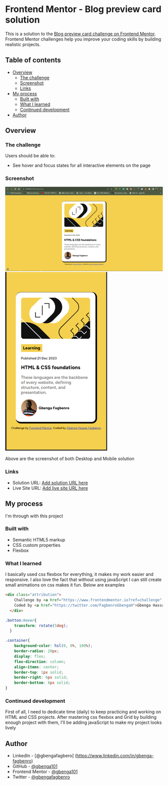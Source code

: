 # Frontend Mentor - Blog preview card solution

This is a solution to the [Blog preview card challenge on Frontend Mentor](https://www.frontendmentor.io/challenges/blog-preview-card-ckPaj01IcS). Frontend Mentor challenges help you improve your coding skills by building realistic projects. 

## Table of contents

- [Overview](#overview)
  - [The challenge](#the-challenge)
  - [Screenshot](#screenshot)
  - [Links](#links)
- [My process](#my-process)
  - [Built with](#built-with)
  - [What I learned](#what-i-learned)
  - [Continued development](#continued-development)
- [Author](#author)

## Overview

### The challenge

Users should be able to:

- See hover and focus states for all interactive elements on the page

### Screenshot

![For Desktop](./design/screenshot1.PNG)
![For Mobile](./design/screenshot2.PNG)

Above are the screenshot of both Desktop and Mobile solution

### Links

- Solution URL: [Add solution URL here](https://www.frontendmentor.io/solutions/blogpreview-card-solution-using-html-and-css-only-ua4ddpJtu5)
- Live Site URL: [Add live site URL here](https://gbenga101.github.io/blog-card/)

## My process
I'm through with this project

### Built with

- Semantic HTML5 markup
- CSS custom properties
- Flexbox

### What I learned

I basically used css flexbox for everything, it makes my work easier and responsive. I also love the fact that without using javaScript I can still create small animations on css makes it fun. Below are examples


```html
<div class="attribution">
    Challenge by <a href="https://www.frontendmentor.io?ref=challenge" target="_blank">Frontend Mentor</a>. 
    Coded by <a href="https://twitter.com/FagbenroGbengaH">Gbenga Hassan Fagbenro</a>.
  </div>
```
```css
.botton:hover{
    transform: rotate(5deg);
  }
```
```css
.container{
    background-color: hsl(0, 0%, 100%);
    border-radius: 20px;
    display: flex;
    flex-direction: column;
    align-items: center;
    border-top: 1px solid;
    border-right: 6px solid;
    border-bottom: 6px solid;
}
```

### Continued development

First of all, I need to dedicate time (daily) to keep practicing and working on HTML and CSS projects. After mastering css flexbox and Grid by building enough project with them, I'll be adding javaScript to make my project looks lively

## Author

- LinkedIn - [@gbengafagbero] (https://www.linkedin.com/in/gbenga-fagbenro)
- GitHub - [@gbenga101](https://github.com/gbenga101)
- Frontend Mentor - [@gbenga101](https://www.frontendmentor.io/profile/gbenga101)
- Twitter - [@gbengafagbenro](https://www.twitter.com/FagbenroGbengaH)


